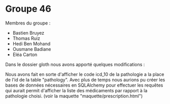 # Groupe 46

Membres du groupe :
- Bastien Bruyez
- Thomas Ruiz
- Hedi Ben Mohand
- Ousmane Badiane
- Eléa Carton


Dans le dossier gloth nous avons apporté quelques modifications :

Nous avons fait en sorte d'afficher le code icd_10 de la pathologie a la place de l'id de la table "pathology".
Avec plus de temps nous aurions pu créer les bases de données nécessaires en SQLAlchemy pour effectuer les requêtes qui
aurait permit d'afficher la liste des médicaments par rapport à la pathologie choisi. (voir la maquette "maquette/prescription.html")
